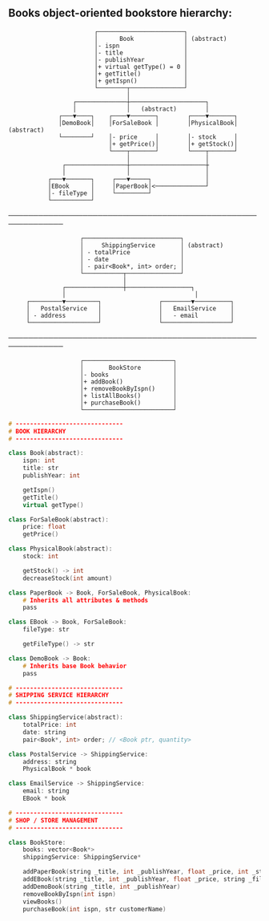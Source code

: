 ## Books object-oriented bookstore hierarchy:
                            ┌────────────────────────┐
                            │      Book              │ (abstract)
                            │- ispn                  │
                            │- title                 │
                            │- publishYear           │
                            │+ virtual getType() = 0 │
                            │+ getTitle()            │
                            │+ getIspn()             │
                            └────────┬───────────────┘
                                     │
                      ┌──────────────┼─────────────────────┐
                      │              │   (abstract)        │
                  ┌───▼────┐    ┌────▼───────┐        ┌────▼───────┐ 
                  │DemoBook│    │ForSaleBook │        │PhysicalBook│ (abstract)
                  └────────┘    │- price     │        │- stock     │
                                │+ getPrice()│        │+ getStock()│
                                └────┬───────┘        └────┬───────┘
                                     │                     │
                   ┌─────────────────┼─────────────────────┼
                   │                 │                     │     
               ┌───▼───────┐     ┌───▼─────┐               │
               │EBook      │     │PaperBook│<──────────────┘
               │- fileType │     └─────────┘ 
               └───────────┘       

 ─────────────────────────────────────────────────────────────

                        ┌───────────────────────────┐
                        │     ShippingService       │ (abstract)
                        │ - totalPrice              │
                        │ - date                    │
                        │ - pair<Book*, int> order; │
                        └───────────┬───────────────┘
                                    │
                   ┌────────────────┼──────────────────┐
                   │                                    │
         ┌─────────▼─────────┐                ┌────────▼──────────┐
         │   PostalService   │                │   EmailService    │
         │ - address         │                │   - email         │
         └───────────────────┘                └───────────────────┘
 ─────────────────────────────────────────────────────────────

                        ┌─────────────────────────┐
                        │       BookStore         │
                        │- books                  │
                        │+ addBook()              │
                        │+ removeBookByIspn()     │
                        │+ listAllBooks()         │
                        │+ purchaseBook()         │
                        └─────────────────────────┘

```cpp
# ------------------------------
# BOOK HIERARCHY
# ------------------------------

class Book(abstract):
    ispn: int
    title: str
    publishYear: int

    getIspn()
    getTitle()
    virtual getType()

class ForSaleBook(abstract):
    price: float
    getPrice()

class PhysicalBook(abstract):
    stock: int

    getStock() -> int
    decreaseStock(int amount)

class PaperBook -> Book, ForSaleBook, PhysicalBook:
    # Inherits all attributes & methods
    pass

class EBook -> Book, ForSaleBook:
    fileType: str

    getFileType() -> str

class DemoBook -> Book:
    # Inherits base Book behavior
    pass

# ------------------------------
# SHIPPING SERVICE HIERARCHY
# ------------------------------

class ShippingService(abstract):
    totalPrice: int
    date: string 
    pair<Book*, int> order; // <Book ptr, quantity>

class PostalService -> ShippingService:
    address: string 
    PhysicalBook * book

class EmailService -> ShippingService:
    email: string 
    EBook * book

# ------------------------------
# SHOP / STORE MANAGEMENT
# ------------------------------

class BookStore:
    books: vector<Book*>
    shippingService: ShippingService*

    addPaperBook(string _title, int _publishYear, float _price, int _stock)
    addEBook(string _title, int _publishYear, float _price, string _fileType)
    addDemoBook(string _title, int _publishYear)
    removeBookByIspn(int ispn)
    viewBooks()
    purchaseBook(int ispn, str customerName)
